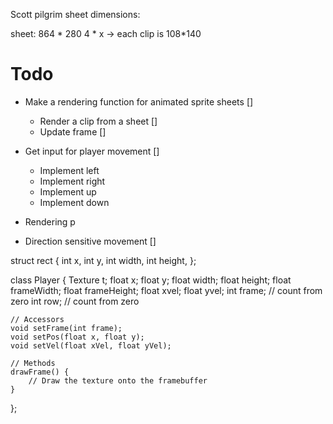 Scott pilgrim sheet dimensions:

sheet: 864 \* 280
4 \* x -> each clip is 108\*140

Todo
====

* Make a rendering function for animated sprite sheets []

    - Render a clip from a sheet []
    - Update frame []


* Get input for player movement []

    - Implement left
    - Implement right
    - Implement up
    - Implement down

* Rendering p

* Direction sensitive movement []

struct rect {
    int x,
    int y,
    int width,
    int height,
};

class Player {
    Texture t;
    float x;
    float y;
    float width;
    float height;
    float frameWidth;
    float frameHeight;
    float xvel;
    float yvel;
    int frame;      // count from zero
    int row;        // count from zero

    // Accessors
    void setFrame(int frame);
    void setPos(float x, float y);
    void setVel(float xVel, float yVel);
    
    // Methods
    drawFrame() {
        // Draw the texture onto the framebuffer
    }      
};
